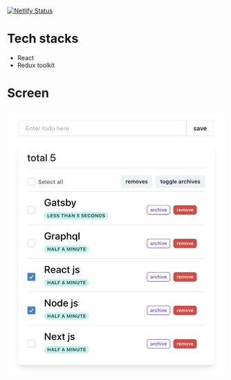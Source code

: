 [![Netlify Status](https://api.netlify.com/api/v1/badges/0830afd0-4231-42ef-8cda-fddcd2b2c18f/deploy-status)](https://app.netlify.com/sites/romantic-euclid-81c58e/deploys)

# Tech stacks

- React
- Redux toolkit

# Screen

## ![Demo](screen.png)
